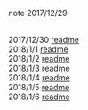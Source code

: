 note  2017/12/29   

<br/> 
2017/12/30   <a href="https://github.com/static-mkk/learn_note/tree/master/2017.12" >readme</a>
<br/>
2018/1/1    <a href="https://github.com/static-mkk/learn_note/tree/master/2018.1/1.1" >readme</a>
<br/>
2018/1/2   <a href="https://github.com/static-mkk/learn_note/tree/master/2018.1/1.2" >readme</a>
<br/>
2018/1/3  <a href="https://github.com/static-mkk/learn_note/tree/master/2018.1/1.3" >readme</a>
<br/>
2018/1/4  <a href="https://github.com/static-mkk/learn_note/tree/master/2018.1/1.4" >readme</a>
<br/>
2018/1/5  <a href="https://github.com/static-mkk/learn_note/tree/master/2018.1/1.5" >readme</a>
<br/>
2018/1/6  <a href="https://github.com/static-mkk/learn_note/tree/master/2018.1/1.6" >readme</a>